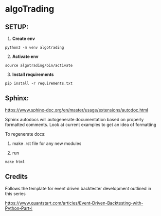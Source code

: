 # algoTrading

## SETUP:

1. **Create env**

`python3 -m venv algotrading`

2. **Activate env**

`source algotrading/bin/activate`

3. **Install requirements**

`pip install -r requirements.txt`

## Sphinx:

https://www.sphinx-doc.org/en/master/usage/extensions/autodoc.html

Sphinx autodocs will autogenerate documentation based on properly formatted comments. Look at current examples to get an idea of formatting

To regenerate docs:

1. make .rst file for any new modules 

2. run 

`make html`

## Credits

Follows the template for event driven backtester development outlined in this series

https://www.quantstart.com/articles/Event-Driven-Backtesting-with-Python-Part-I
